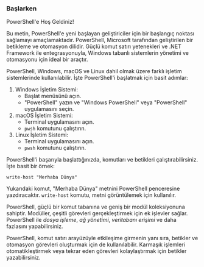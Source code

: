 <div class="markdown">
  <h3 class="text-2xl font-bold">Başlarken</h3>
  <p>PowerShell'e Hoş Geldiniz!</p>
  <p>Bu metin, PowerShell'e yeni başlayan geliştiriciler için bir başlangıç noktası sağlamayı amaçlamaktadır. PowerShell, Microsoft tarafından geliştirilen bir betikleme ve otomasyon dilidir. Güçlü komut satırı yetenekleri ve .NET Framework ile entegrasyonuyla, Windows tabanlı sistemlerin yönetimi ve otomasyonu için ideal bir araçtır.</p>
  <p>PowerShell, Windows, macOS ve Linux dahil olmak üzere farklı işletim sistemlerinde kullanılabilir. İşte PowerShell'i başlatmak için basit adımlar:</p>
  <ol class="list-decimal list-inside pl-4">
    <li>Windows İşletim Sistemi:
      <ul class="list-disc list-inside pl-4">
        <li>Başlat menüsünü açın.</li>
        <li>"PowerShell" yazın ve "Windows PowerShell" veya "PowerShell" uygulamasını seçin.</li>
      </ul>
    </li>
    <li>macOS İşletim Sistemi:
      <ul class="list-disc list-inside pl-4">
        <li>Terminal uygulamasını açın.</li>
        <li><code class="bg-gray-200 dark:bg-gray-800 p-1">pwsh</code> komutunu çalıştırın.</li>
      </ul>
    </li>
    <li>Linux İşletim Sistemi:
      <ul class="list-disc list-inside pl-4">
        <li>Terminal uygulamasını açın.</li>
        <li><code class="bg-gray-200 p-1 dark:bg-gray-800">pwsh</code> komutunu çalıştırın.</li>
      </ul>
    </li>
  </ol>
  <p>PowerShell'i başarıyla başlattığınızda, komutları ve betikleri çalıştırabilirsiniz. İşte basit bir örnek:</p>
  <pre class="bg-gray-200 p-4 dark:bg-gray-800"><code>write-host "Merhaba Dünya"</code></pre>
  <p>Yukarıdaki komut, "Merhaba Dünya" metnini PowerShell penceresine yazdıracaktır. <code>write-host</code> komutu, metni görüntülemek için kullanılır.</p>
  <p>PowerShell, güçlü bir komut tabanına ve geniş bir modül koleksiyonuna sahiptir. Modüller, çeşitli görevleri gerçekleştirmek için ek işlevler sağlar. PowerShell ile <em>dosya işleme</em>, <em>ağ yönetimi</em>, <em>veritabanı erişimi</em> ve daha fazlasını yapabilirsiniz.</p>
  <p>PowerShell, komut satırı arayüzüyle etkileşime girmenin yanı sıra, betikler ve otomasyon görevleri oluşturmak için de kullanılabilir. Karmaşık işlemleri otomatikleştirmek veya tekrar eden görevleri kolaylaştırmak için betikler yazabilirsiniz.</p>
</div>
